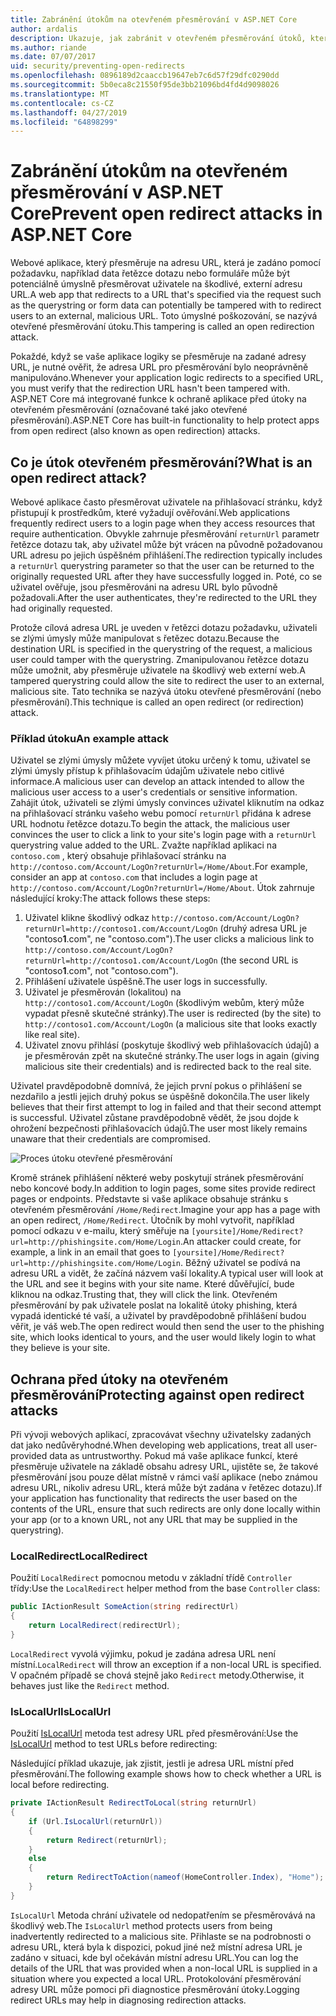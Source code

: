 ```yaml
---
title: Zabránění útokům na otevřeném přesměrování v ASP.NET Core
author: ardalis
description: Ukazuje, jak zabránit v otevřeném přesměrování útoků, které aplikace ASP.NET Core
ms.author: riande
ms.date: 07/07/2017
uid: security/preventing-open-redirects
ms.openlocfilehash: 0896189d2caaccb19647eb7c6d57f29dfc0290dd
ms.sourcegitcommit: 5b0eca8c21550f95de3bb21096bd4fd4d9098026
ms.translationtype: MT
ms.contentlocale: cs-CZ
ms.lasthandoff: 04/27/2019
ms.locfileid: "64898299"
---
```

# <a name="prevent-open-redirect-attacks-in-aspnet-core"></a><span data-ttu-id="db5c7-103">Zabránění útokům na otevřeném přesměrování v ASP.NET Core</span><span class="sxs-lookup"><span data-stu-id="db5c7-103">Prevent open redirect attacks in ASP.NET Core</span></span>

<span data-ttu-id="db5c7-104">Webové aplikace, který přesměruje na adresu URL, která je zadáno pomocí požadavku, například data řetězce dotazu nebo formuláře může být potenciálně úmyslně přesměrovat uživatele na škodlivé, externí adresu URL.</span><span class="sxs-lookup"><span data-stu-id="db5c7-104">A web app that redirects to a URL that's specified via the request such as the querystring or form data can potentially be tampered with to redirect users to an external, malicious URL.</span></span> <span data-ttu-id="db5c7-105">Toto úmyslné poškozování, se nazývá otevřené přesměrování útoku.</span><span class="sxs-lookup"><span data-stu-id="db5c7-105">This tampering is called an open redirection attack.</span></span>

<span data-ttu-id="db5c7-106">Pokaždé, když se vaše aplikace logiky se přesměruje na zadané adresy URL, je nutné ověřit, že adresa URL pro přesměrování bylo neoprávněně manipulováno.</span><span class="sxs-lookup"><span data-stu-id="db5c7-106">Whenever your application logic redirects to a specified URL, you must verify that the redirection URL hasn't been tampered with.</span></span> <span data-ttu-id="db5c7-107">ASP.NET Core má integrované funkce k ochraně aplikace před útoky na otevřeném přesměrování (označované také jako otevřené přesměrování).</span><span class="sxs-lookup"><span data-stu-id="db5c7-107">ASP.NET Core has built-in functionality to help protect apps from open redirect (also known as open redirection) attacks.</span></span>

## <a name="what-is-an-open-redirect-attack"></a><span data-ttu-id="db5c7-108">Co je útok otevřeném přesměrování?</span><span class="sxs-lookup"><span data-stu-id="db5c7-108">What is an open redirect attack?</span></span>

<span data-ttu-id="db5c7-109">Webové aplikace často přesměrovat uživatele na přihlašovací stránku, když přistupují k prostředkům, které vyžadují ověřování.</span><span class="sxs-lookup"><span data-stu-id="db5c7-109">Web applications frequently redirect users to a login page when they access resources that require authentication.</span></span> <span data-ttu-id="db5c7-110">Obvykle zahrnuje přesměrování `returnUrl` parametr řetězce dotazu tak, aby uživatel může být vrácen na původně požadovanou URL adresu po jejich úspěšném přihlášení.</span><span class="sxs-lookup"><span data-stu-id="db5c7-110">The redirection typically includes a `returnUrl` querystring parameter so that the user can be returned to the originally requested URL after they have successfully logged in.</span></span> <span data-ttu-id="db5c7-111">Poté, co se uživatel ověřuje, jsou přesměrováni na adresu URL bylo původně požadovali.</span><span class="sxs-lookup"><span data-stu-id="db5c7-111">After the user authenticates, they're redirected to the URL they had originally requested.</span></span>

<span data-ttu-id="db5c7-112">Protože cílová adresa URL je uveden v řetězci dotazu požadavku, uživateli se zlými úmysly může manipulovat s řetězec dotazu.</span><span class="sxs-lookup"><span data-stu-id="db5c7-112">Because the destination URL is specified in the querystring of the request, a malicious user could tamper with the querystring.</span></span> <span data-ttu-id="db5c7-113">Zmanipulovanou řetězce dotazu může umožnit, aby přesměruje uživatele na škodlivý web externí web.</span><span class="sxs-lookup"><span data-stu-id="db5c7-113">A tampered querystring could allow the site to redirect the user to an external, malicious site.</span></span> <span data-ttu-id="db5c7-114">Tato technika se nazývá útoku otevřené přesměrování (nebo přesměrování).</span><span class="sxs-lookup"><span data-stu-id="db5c7-114">This technique is called an open redirect (or redirection) attack.</span></span>

### <a name="an-example-attack"></a><span data-ttu-id="db5c7-115">Příklad útoku</span><span class="sxs-lookup"><span data-stu-id="db5c7-115">An example attack</span></span>

<span data-ttu-id="db5c7-116">Uživatel se zlými úmysly můžete vyvíjet útoku určený k tomu, uživatel se zlými úmysly přístup k přihlašovacím údajům uživatele nebo citlivé informace.</span><span class="sxs-lookup"><span data-stu-id="db5c7-116">A malicious user can develop an attack intended to allow the malicious user access to a user's credentials or sensitive information.</span></span> <span data-ttu-id="db5c7-117">Zahájit útok, uživateli se zlými úmysly convinces uživatel kliknutím na odkaz na přihlašovací stránku vašeho webu pomocí `returnUrl` přidána k adrese URL hodnotu řetězce dotazu.</span><span class="sxs-lookup"><span data-stu-id="db5c7-117">To begin the attack, the malicious user convinces the user to click a link to your site's login page with a `returnUrl` querystring value added to the URL.</span></span> <span data-ttu-id="db5c7-118">Zvažte například aplikaci na `contoso.com` , který obsahuje přihlašovací stránku na `http://contoso.com/Account/LogOn?returnUrl=/Home/About`.</span><span class="sxs-lookup"><span data-stu-id="db5c7-118">For example, consider an app at `contoso.com` that includes a login page at `http://contoso.com/Account/LogOn?returnUrl=/Home/About`.</span></span> <span data-ttu-id="db5c7-119">Útok zahrnuje následující kroky:</span><span class="sxs-lookup"><span data-stu-id="db5c7-119">The attack follows these steps:</span></span>

1. <span data-ttu-id="db5c7-120">Uživatel klikne škodlivý odkaz `http://contoso.com/Account/LogOn?returnUrl=http://contoso1.com/Account/LogOn` (druhý adresa URL je "contoso**1**.com", ne "contoso.com").</span><span class="sxs-lookup"><span data-stu-id="db5c7-120">The user clicks a malicious link to `http://contoso.com/Account/LogOn?returnUrl=http://contoso1.com/Account/LogOn` (the second URL is "contoso**1**.com", not "contoso.com").</span></span>
2. <span data-ttu-id="db5c7-121">Přihlášení uživatele úspěšně.</span><span class="sxs-lookup"><span data-stu-id="db5c7-121">The user logs in successfully.</span></span>
3. <span data-ttu-id="db5c7-122">Uživatel je přesměrován (lokalitou) na `http://contoso1.com/Account/LogOn` (škodlivým webům, který může vypadat přesně skutečné stránky).</span><span class="sxs-lookup"><span data-stu-id="db5c7-122">The user is redirected (by the site) to `http://contoso1.com/Account/LogOn` (a malicious site that looks exactly like real site).</span></span>
4. <span data-ttu-id="db5c7-123">Uživatel znovu přihlásí (poskytuje škodlivý web přihlašovacích údajů) a je přesměrován zpět na skutečné stránky.</span><span class="sxs-lookup"><span data-stu-id="db5c7-123">The user logs in again (giving malicious site their credentials) and is redirected back to the real site.</span></span>

<span data-ttu-id="db5c7-124">Uživatel pravděpodobně domnívá, že jejich první pokus o přihlášení se nezdařilo a jestli jejich druhý pokus se úspěšně dokončila.</span><span class="sxs-lookup"><span data-stu-id="db5c7-124">The user likely believes that their first attempt to log in failed and that their second attempt is successful.</span></span> <span data-ttu-id="db5c7-125">Uživatel zůstane pravděpodobně vědět, že jsou dojde k ohrožení bezpečnosti přihlašovacích údajů.</span><span class="sxs-lookup"><span data-stu-id="db5c7-125">The user most likely remains unaware that their credentials are compromised.</span></span>

![Proces útoku otevřené přesměrování](preventing-open-redirects/_static/open-redirection-attack-process.png)

<span data-ttu-id="db5c7-127">Kromě stránek přihlášení některé weby poskytují stránek přesměrování nebo koncové body.</span><span class="sxs-lookup"><span data-stu-id="db5c7-127">In addition to login pages, some sites provide redirect pages or endpoints.</span></span> <span data-ttu-id="db5c7-128">Představte si vaše aplikace obsahuje stránku s otevřeném přesměrování `/Home/Redirect`.</span><span class="sxs-lookup"><span data-stu-id="db5c7-128">Imagine your app has a page with an open redirect, `/Home/Redirect`.</span></span> <span data-ttu-id="db5c7-129">Útočník by mohl vytvořit, například pomocí odkazu v e-mailu, který směřuje na `[yoursite]/Home/Redirect?url=http://phishingsite.com/Home/Login`.</span><span class="sxs-lookup"><span data-stu-id="db5c7-129">An attacker could create, for example, a link in an email that goes to `[yoursite]/Home/Redirect?url=http://phishingsite.com/Home/Login`.</span></span> <span data-ttu-id="db5c7-130">Běžný uživatel se podívá na adresu URL a vidět, že začíná názvem vaší lokality.</span><span class="sxs-lookup"><span data-stu-id="db5c7-130">A typical user will look at the URL and see it begins with your site name.</span></span> <span data-ttu-id="db5c7-131">Které důvěřující, bude kliknou na odkaz.</span><span class="sxs-lookup"><span data-stu-id="db5c7-131">Trusting that, they will click the link.</span></span> <span data-ttu-id="db5c7-132">Otevřeném přesměrování by pak uživatele poslat na lokalitě útoky phishing, která vypadá identické té vaší, a uživatel by pravděpodobně přihlášení budou věřit, je váš web.</span><span class="sxs-lookup"><span data-stu-id="db5c7-132">The open redirect would then send the user to the phishing site, which looks identical to yours, and the user would likely login to what they believe is your site.</span></span>

## <a name="protecting-against-open-redirect-attacks"></a><span data-ttu-id="db5c7-133">Ochrana před útoky na otevřeném přesměrování</span><span class="sxs-lookup"><span data-stu-id="db5c7-133">Protecting against open redirect attacks</span></span>

<span data-ttu-id="db5c7-134">Při vývoji webových aplikací, zpracovávat všechny uživatelsky zadaných dat jako nedůvěryhodné.</span><span class="sxs-lookup"><span data-stu-id="db5c7-134">When developing web applications, treat all user-provided data as untrustworthy.</span></span> <span data-ttu-id="db5c7-135">Pokud má vaše aplikace funkcí, které přesměruje uživatele na základě obsahu adresy URL, ujistěte se, že takové přesměrování jsou pouze dělat místně v rámci vaší aplikace (nebo známou adresu URL, nikoliv adresu URL, která může být zadána v řetězec dotazu).</span><span class="sxs-lookup"><span data-stu-id="db5c7-135">If your application has functionality that redirects the user based on the contents of the URL,  ensure that such redirects are only done locally within your app (or to a known URL, not any URL that may be supplied in the querystring).</span></span>

### <a name="localredirect"></a><span data-ttu-id="db5c7-136">LocalRedirect</span><span class="sxs-lookup"><span data-stu-id="db5c7-136">LocalRedirect</span></span>

<span data-ttu-id="db5c7-137">Použití `LocalRedirect` pomocnou metodu v základní třídě `Controller` třídy:</span><span class="sxs-lookup"><span data-stu-id="db5c7-137">Use the `LocalRedirect` helper method from the base `Controller` class:</span></span>

```csharp
public IActionResult SomeAction(string redirectUrl)
{
    return LocalRedirect(redirectUrl);
}
```

<span data-ttu-id="db5c7-138">`LocalRedirect` vyvolá výjimku, pokud je zadána adresa URL není místní.</span><span class="sxs-lookup"><span data-stu-id="db5c7-138">`LocalRedirect` will throw an exception if a non-local URL is specified.</span></span> <span data-ttu-id="db5c7-139">V opačném případě se chová stejně jako `Redirect` metody.</span><span class="sxs-lookup"><span data-stu-id="db5c7-139">Otherwise, it behaves just like the `Redirect` method.</span></span>

### <a name="islocalurl"></a><span data-ttu-id="db5c7-140">IsLocalUrl</span><span class="sxs-lookup"><span data-stu-id="db5c7-140">IsLocalUrl</span></span>

<span data-ttu-id="db5c7-141">Použití [IsLocalUrl](/dotnet/api/Microsoft.AspNetCore.Mvc.IUrlHelper?view=aspnetcore-2.0#Microsoft_AspNetCore_Mvc_IUrlHelper_IsLocalUrl_System_String_) metoda test adresy URL před přesměrování:</span><span class="sxs-lookup"><span data-stu-id="db5c7-141">Use the [IsLocalUrl](/dotnet/api/Microsoft.AspNetCore.Mvc.IUrlHelper?view=aspnetcore-2.0#Microsoft_AspNetCore_Mvc_IUrlHelper_IsLocalUrl_System_String_) method to test URLs before redirecting:</span></span>

<span data-ttu-id="db5c7-142">Následující příklad ukazuje, jak zjistit, jestli je adresa URL místní před přesměrování.</span><span class="sxs-lookup"><span data-stu-id="db5c7-142">The following example shows how to check whether a URL is local before redirecting.</span></span>

```csharp
private IActionResult RedirectToLocal(string returnUrl)
{
    if (Url.IsLocalUrl(returnUrl))
    {
        return Redirect(returnUrl);
    }
    else
    {
        return RedirectToAction(nameof(HomeController.Index), "Home");
    }
}
```

<span data-ttu-id="db5c7-143">`IsLocalUrl` Metoda chrání uživatele od nedopatřením se přesměrovává na škodlivý web.</span><span class="sxs-lookup"><span data-stu-id="db5c7-143">The `IsLocalUrl` method protects users from being inadvertently redirected to a malicious site.</span></span> <span data-ttu-id="db5c7-144">Přihlaste se na podrobnosti o adresu URL, která byla k dispozici, pokud jiné než místní adresa URL je zadáno v situaci, kde byl očekáván místní adresu URL.</span><span class="sxs-lookup"><span data-stu-id="db5c7-144">You can log the details of the URL that was provided when a non-local URL is supplied in a situation where you expected a local URL.</span></span> <span data-ttu-id="db5c7-145">Protokolování přesměrování adresy URL může pomoci při diagnostice přesměrování útoky.</span><span class="sxs-lookup"><span data-stu-id="db5c7-145">Logging redirect URLs may help in diagnosing redirection attacks.</span></span>
